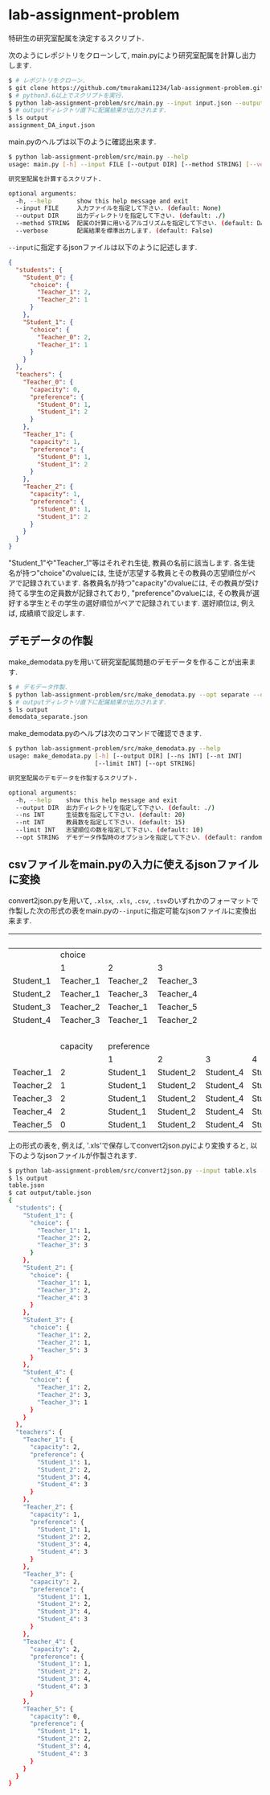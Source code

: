 # lab-assignment-problem
特研生の研究室配属を決定するスクリプト.

次のようにレポジトリをクローンして, main.pyにより研究室配属を計算し出力します.

```bash
$ # レポジトリをクローン.
$ git clone https://github.com/tmurakami1234/lab-assignment-problem.git
$ # python3.6以上でスクリプトを実行.
$ python lab-assignment-problem/src/main.py --input input.json --output output
$ # outputディレクトリ直下に配属結果が出力されます.
$ ls output
assignment_DA_input.json
```

main.pyのヘルプは以下のように確認出来ます.

```bash
$ python lab-assignment-problem/src/main.py --help
usage: main.py [-h] --input FILE [--output DIR] [--method STRING] [--verbose]

研究室配属を計算するスクリプト.

optional arguments:
  -h, --help       show this help message and exit
  --input FILE     入力ファイルを指定して下さい. (default: None)
  --output DIR     出力ディレクトリを指定して下さい. (default: ./)
  --method STRING  配属の計算に用いるアルゴリズムを指定して下さい. (default: DA)
  --verbose        配属結果を標準出力します. (default: False)
```

`--input`に指定するjsonファイルは以下のように記述します.

```json
{
  "students": {
    "Student_0": {
      "choice": {
        "Teacher_1": 2,
        "Teacher_2": 1
      }
    },
    "Student_1": {
      "choice": {
        "Teacher_0": 2,
        "Teacher_1": 1
      }
    }
  },
  "teachers": {
    "Teacher_0": {
      "capacity": 0,
      "preference": {
        "Student_0": 1,
        "Student_1": 2
      }
    },
    "Teacher_1": {
      "capacity": 1,
      "preference": {
        "Student_0": 1,
        "Student_1": 2
      }
    },
    "Teacher_2": {
      "capacity": 1,
      "preference": {
        "Student_0": 1,
        "Student_1": 2
      }
    }
  }
}
```

"Student_1"や"Teacher_1"等はそれぞれ生徒, 教員の名前に該当します. 各生徒名が持つ"choice"のvalueには, 生徒が志望する教員とその教員の志望順位がペアで記録されています. 各教員名が持つ"capacity"のvalueには, その教員が受け持てる学生の定員数が記録されており, "preference"のvalueには, その教員が選好する学生とその学生の選好順位がペアで記録されています. 選好順位は, 例えば, 成績順で設定します.

## デモデータの作製

make_demodata.pyを用いて研究室配属問題のデモデータを作ることが出来ます.

```bash
$ # デモデータ作製.
$ python lab-assignment-problem/src/make_demodata.py --opt separate --output output
$ # outputディレクトリ直下に配属結果が出力されます.
$ ls output
demodata_separate.json
```

make_demodata.pyのヘルプは次のコマンドで確認できます.

```bash
$ python lab-assignment-problem/src/make_demodata.py --help
usage: make_demodata.py [-h] [--output DIR] [--ns INT] [--nt INT]
                        [--limit INT] [--opt STRING]

研究室配属のデモデータを作製するスクリプト.

optional arguments:
  -h, --help    show this help message and exit
  --output DIR  出力ディレクトリを指定して下さい. (default: ./)
  --ns INT      生徒数を指定して下さい. (default: 20)
  --nt INT      教員数を指定して下さい. (default: 15)
  --limit INT   志望順位の数を指定して下さい. (default: 10)
  --opt STRING  デモデータ作製時のオプションを指定して下さい. (default: random)
```

## csvファイルをmain.pyの入力に使えるjsonファイルに変換

convert2json.pyを用いて, `.xlsx`, `.xls`, `.csv`, `.tsv`のいずれかのフォーマットで作製した次の形式の表をmain.pyの`--input`に指定可能なjsonファイルに変換出来ます.

|　||||||
|--|--|--|--|--|--|
||choice|||||
||1|2|3|||
|Student_1|Teacher_1|Teacher_2|Teacher_3|||
|Student_2|Teacher_1|Teacher_3|Teacher_4|||
|Student_3|Teacher_2|Teacher_1|Teacher_5|||
|Student_4|Teacher_3|Teacher_1|Teacher_2|||
|　||||||
||capacity|preference||||
|||1|2|3|4|
|Teacher_1|2|Student_1|Student_2|Student_4|Student_3|
|Teacher_2|1|Student_1|Student_2|Student_4|Student_3|
|Teacher_3|2|Student_1|Student_2|Student_4|Student_3|
|Teacher_4|2|Student_1|Student_2|Student_4|Student_3|
|Teacher_5|0|Student_1|Student_2|Student_4|Student_3|

上の形式の表を, 例えば, '.xls'で保存してconvert2json.pyにより変換すると, 以下のようなjsonファイルが作製されます.

```bash
$ python lab-assignment-problem/src/convert2json.py --input table.xls --output output
$ ls output
table.json
$ cat output/table.json 
{
  "students": {
    "Student_1": {
      "choice": {
        "Teacher_1": 1,
        "Teacher_2": 2,
        "Teacher_3": 3
      }
    },
    "Student_2": {
      "choice": {
        "Teacher_1": 1,
        "Teacher_3": 2,
        "Teacher_4": 3
      }
    },
    "Student_3": {
      "choice": {
        "Teacher_1": 2,
        "Teacher_2": 1,
        "Teacher_5": 3
      }
    },
    "Student_4": {
      "choice": {
        "Teacher_1": 2,
        "Teacher_2": 3,
        "Teacher_3": 1
      }
    }
  },
  "teachers": {
    "Teacher_1": {
      "capacity": 2,
      "preference": {
        "Student_1": 1,
        "Student_2": 2,
        "Student_3": 4,
        "Student_4": 3
      }
    },
    "Teacher_2": {
      "capacity": 1,
      "preference": {
        "Student_1": 1,
        "Student_2": 2,
        "Student_3": 4,
        "Student_4": 3
      }
    },
    "Teacher_3": {
      "capacity": 2,
      "preference": {
        "Student_1": 1,
        "Student_2": 2,
        "Student_3": 4,
        "Student_4": 3
      }
    },
    "Teacher_4": {
      "capacity": 2,
      "preference": {
        "Student_1": 1,
        "Student_2": 2,
        "Student_3": 4,
        "Student_4": 3
      }
    },
    "Teacher_5": {
      "capacity": 0,
      "preference": {
        "Student_1": 1,
        "Student_2": 2,
        "Student_3": 4,
        "Student_4": 3
      }
    }
  }
}
```